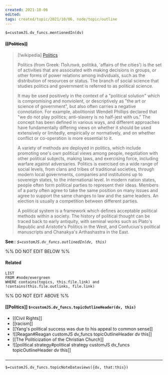 ```yaml
---
created: 2021-10-06
edited: 
tags: created/topic/2021/10/06, node/topic/outline
---
```

`$=customJS.dv_funcs.mentionedIn(dv)`

#### <s class="topic-title">[[Politics]]</s>

> [!wikipedia] [Politics](https://en.wikipedia.org/wiki/Politics)
> 
> Politics (from Greek: Πολιτικά, politiká, 'affairs of the cities') is the set of activities that are associated with making decisions in groups, or other forms of power relations among individuals, such as the distribution of resources or status. The branch of social science that studies politics and government is referred to as political science. 
> 
> It may be used positively in the context of a "political solution" which is compromising and nonviolent, or descriptively as "the art or science of government", but also often carries a negative connotation. For example, abolitionist Wendell Phillips declared that "we do not play politics; anti-slavery is no half-jest with us." The concept has been defined in various ways, and different approaches have fundamentally differing views on whether it should be used extensively or limitedly, empirically or normatively, and on whether conflict or co-operation is more essential to it.
> 
> A variety of methods are deployed in politics, which include promoting one's own political views among people, negotiation with other political subjects, making laws, and exercising force, including warfare against adversaries. Politics is exercised on a wide range of social levels, from clans and tribes of traditional societies, through modern local governments, companies and institutions up to sovereign states, to the international level. In modern nation states, people often form political parties to represent their ideas. Members of a party often agree to take the same position on many issues and agree to support the same changes to law and the same leaders. An election is usually a competition between different parties.
> 
> A political system is a framework which defines acceptable political methods within a society. The history of political thought can be traced back to early antiquity, with seminal works such as Plato's Republic and Aristotle's Politics in the West, and Confucius's political manuscripts and Chanakya's Arthashastra in the East.
>


**See**:: 
*`$=customJS.dv_funcs.outlinedIn(dv, this)`*

%% DO NOT EDIT BELOW %%
#### Related
```dataview
LIST
FROM #node/evergreen 
WHERE contains(topics, this.file.link) and !contains(this.file.outlinks, file.link)
```
%% DO NOT EDIT ABOVE %%
#### [[Politics]] `$=customJS.dv_funcs.topicOutlineHeader(dv, this)`

- [[Civil Rights]]
- [[racism]]
- [[Yang's political success was due to his appeal to common sense]]
- ![[Reagan#Reagan customJS dv_funcs topicOutlineHeader dv this]]
- [[The Politicization of the Christian Church]]
- ![[political strategy#political strategy customJS dv_funcs topicOutlineHeader dv this]]

### <hr class="dataviews"/>

`$=customJS.dv_funcs.topicNoteDataviews({dv, that:this})`
